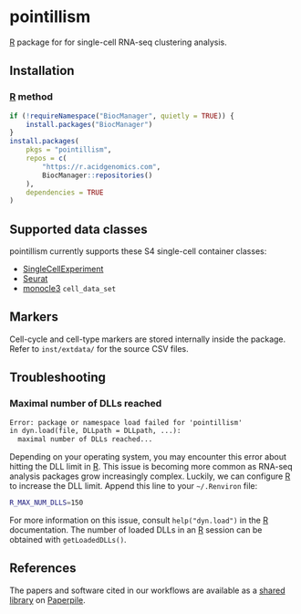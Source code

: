 # pointillism

[R][] package for for single-cell RNA-seq clustering analysis.

## Installation

### [R][] method

```r
if (!requireNamespace("BiocManager", quietly = TRUE)) {
    install.packages("BiocManager")
}
install.packages(
    pkgs = "pointillism",
    repos = c(
        "https://r.acidgenomics.com",
        BiocManager::repositories()
    ),
    dependencies = TRUE
)
```

## Supported data classes

pointillism currently supports these S4 single-cell container classes:

- [SingleCellExperiment][]
- [Seurat][]
- [monocle3][] `cell_data_set`

## Markers

Cell-cycle and cell-type markers are stored internally inside the package.
Refer to `inst/extdata/` for the source CSV files.

## Troubleshooting

### Maximal number of DLLs reached

```txt
Error: package or namespace load failed for 'pointillism'
in dyn.load(file, DLLpath = DLLpath, ...):
  maximal number of DLLs reached...
```

Depending on your operating system, you may encounter this error about hitting
the DLL limit in [R][]. This issue is becoming more common as RNA-seq analysis
packages grow increasingly complex. Luckily, we can configure [R][] to increase
the DLL limit. Append this line to your `~/.Renviron` file:

```sh
R_MAX_NUM_DLLS=150
```

For more information on this issue, consult `help("dyn.load")` in the [R][]
documentation. The number of loaded DLLs in an [R][] session can be obtained
with `getLoadedDLLs()`.

## References

The papers and software cited in our workflows are available as a
[shared library](https://paperpile.com/shared/5PLRi1) on [Paperpile][].

[monocle3]: https://cole-trapnell-lab.github.io/monocle3/
[paperpile]: https://paperpile.com/
[r]: https://www.r-project.org/
[seurat]: https://satijalab.org/seurat/
[singlecellexperiment]: https://bioconductor.org/packages/SingleCellExperiment/
